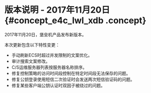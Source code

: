 # 版本说明 - 2017年11月20日 {#concept_e4c_lwl_xdb .concept}

2017年11月20日，堡垒机产品发布新版本。

本次更新包含以下特性变更：

-   手动刷新ECS时超过并发限制的文案优化。
-   审计搜索文案修改。
-   C/S运维服务器列表按服务器名称排序。
-   修复控制策略的访问时间段控制在特定时间段无法保存的问题。
-   修复公钥登录使用短信二次验证时会发送两次短信验证码的问题。
-   修复某些客户端公钥认证时双因子被绕过的问题。

